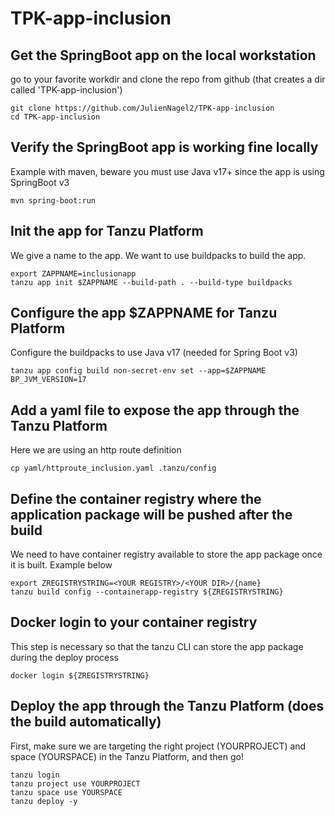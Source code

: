 # TPK-app-inclusion

## Get the SpringBoot app on the local workstation
go to your favorite workdir and clone the repo from github (that creates a dir called 'TPK-app-inclusion')
```
git clone https://github.com/JulienNagel2/TPK-app-inclusion
cd TPK-app-inclusion
```

## Verify the SpringBoot app is working fine locally 
Example with maven, beware you must use Java v17+ since the app is using SpringBoot v3
```
mvn spring-boot:run
```

## Init the app for Tanzu Platform
We give a name to the app. We want to use buildpacks to build the app.
```
export ZAPPNAME=inclusionapp
tanzu app init $ZAPPNAME --build-path . --build-type buildpacks
```

## Configure the app $ZAPPNAME for Tanzu Platform
Configure the buildpacks to use Java v17 (needed for Spring Boot v3)
```
tanzu app config build non-secret-env set --app=$ZAPPNAME BP_JVM_VERSION=17
```

## Add a yaml file to expose the app through the Tanzu Platform 
Here we are using an http route definition
```
cp yaml/httproute_inclusion.yaml .tanzu/config
```

## Define the container registry where the application package will be pushed after the build
We need to have container registry available to store the app package once it is built. Example below
```
export ZREGISTRYSTRING=<YOUR REGISTRY>/<YOUR DIR>/{name}
tanzu build config --containerapp-registry ${ZREGISTRYSTRING}
```

## Docker login to your container registry 
This step is necessary so that the tanzu CLI can store the app package during the deploy process
```
docker login ${ZREGISTRYSTRING}
```

## Deploy the app through the Tanzu Platform (does the build automatically)
First, make sure we are targeting the right project (YOURPROJECT) and space (YOURSPACE) in the Tanzu Platform, and then go!
```
tanzu login
tanzu project use YOURPROJECT
tanzu space use YOURSPACE
tanzu deploy -y
```



